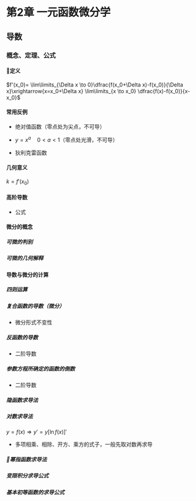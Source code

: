 # 第2章 一元函数微分学

## 导数

### 概念、定理、公式

#### 定义
$f'(x_0)= \lim\limits_{\Delta x \to 0}\dfrac{f(x_0+\Delta x)-f(x_0)}{\Delta x}\xrightarrow{x=x_0+\Delta x} \lim\limits_{x \to x_0} \dfrac{f(x)-f(x_0)}{x-x_0}$

#### 常用反例
- 绝对值函数（零点处为尖点，不可导）

- $y=x^a \quad 0<a<1$（零点处光滑，不可导）

- 狄利克雷函数

#### 几何意义
$k = f'(x_0)$

#### 高阶导数
- 公式

#### 微分的概念

##### 可微的判别
##### 可微的几何解释

#### 导数与微分的计算
##### 四则运算
##### 复合函数的导数（微分）
- 微分形式不变性

##### 反函数的导数
- 二阶导数

##### 参数方程所确定的函数的倒数
- 二阶导数

##### 隐函数求导法

##### 对数求导法
$y=f(x) \Rightarrow y'=y[\ln f(x)]'$

- 多项相乘、相除、开方、乘方的式子，一般先取对数再求导

##### 幂指函数求导法

##### 变限积分求导公式

##### 基本初等函数的求导公式